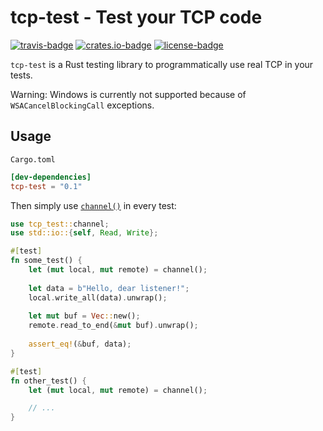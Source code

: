 # tcp-test - Test your TCP code

[![travis-badge]][travis]
[![crates.io-badge]][crates.io]
[![license-badge]][license]

[travis-badge]: https://img.shields.io/travis/com/Draphar/tcp-test.svg?branch=master&style=flat-square
[travis]: https://travis-ci.com/Draphar/tcp-test
[crates.io-badge]: https://img.shields.io/crates/v/tcp-test.svg?style=flat-square
[crates.io]: https://crates.io/crates/tcp-test
[license-badge]: https://img.shields.io/crates/l/tcp-test.svg?style=flat-square
[license]: https://github.com/Draphar/tcp-test/blob/master/LICENSE

`tcp-test` is a Rust testing library to programmatically use real TCP in your tests.

Warning: Windows is currently not supported because of `WSACancelBlockingCall` exceptions.

## Usage

`Cargo.toml`

```toml
[dev-dependencies]
tcp-test = "0.1"
```

Then simply use [`channel()`] in every test:

```rust
use tcp_test::channel;
use std::io::{self, Read, Write};

#[test]
fn some_test() {
    let (mut local, mut remote) = channel();
    
    let data = b"Hello, dear listener!";
    local.write_all(data).unwrap();
    
    let mut buf = Vec::new();
    remote.read_to_end(&mut buf).unwrap();
    
    assert_eq!(&buf, data);
}

#[test]
fn other_test() {
    let (mut local, mut remote) = channel();

    // ...
}
```

[`channel()`]: https://docs.rs/tcp-test/0.1.0/tcp_test/fn.channel.html